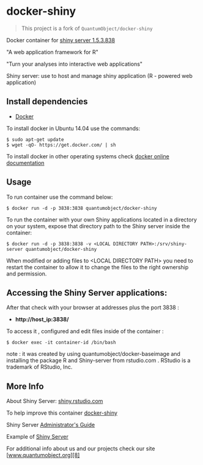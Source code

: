# docker-shiny
> This project is a fork of `QuantumObject/docker-shiny`

Docker container for [shiny server 1.5.3.838][3]

"A web application framework for R"

"Turn your analyses into interactive web applications"

Shiny server: use to host and manage shiny application (R - powered web application)

## Install dependencies

  - [Docker][2]

To install docker in Ubuntu 14.04 use the commands:

    $ sudo apt-get update
    $ wget -qO- https://get.docker.com/ | sh

 To install docker in other operating systems check [docker online documentation][4]

## Usage

To run container use the command below:

    $ docker run -d -p 3838:3838 quantumobject/docker-shiny

To run the container with your own Shiny applications located in a directory on
your system, expose that directory path to the Shiny server inside the container:

    $ docker run -d -p 3838:3838 -v <LOCAL DIRECTORY PATH>:/srv/shiny-server quantumobject/docker-shiny

When modified or adding files  to \<LOCAL DIRECTORY PATH\> you need to restart the container to allow it to change the files to the right ownership and permission.  

## Accessing the Shiny Server applications:

After that check with your browser at addresses plus the port 3838 :

  - **http://host_ip:3838/**

To access it , configured and edit files inside of the container :

    $ docker exec -it container-id /bin/bash

note : it was created by using quantumobject/docker-baseimage and installing the package R and Shiny-server from rstudio.com . RStudio is a trademark of RStudio, Inc.

## More Info

About Shiny Server: [shiny.rstudio.com][1]

To help improve this container [docker-shiny][5]

Shiny Server [Administrator's Guide][6]

Example of [Shiny Server][7]

For additional info about us and our projects check our site [www.quantumobject.org][8]

[1]:http://shiny.rstudio.com
[2]:https://www.docker.com
[3]:http://www.rstudio.com/products/shiny/download-server
[4]:http://docs.docker.com
[5]:https://github.com/QuantumObject/docker-shiny
[6]:http://rstudio.github.io/shiny-server/latest
[7]:http://shiny.quantumobject.org
[8]:http://www.quantumobject.org
